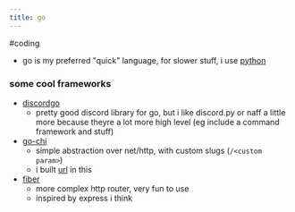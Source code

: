 ```yaml
---
title: go
---
```

#coding
- go is my preferred "quick" language, for slower stuff, i use [python](notes/coding/python.md)


### some cool frameworks
- [discordgo](https://github.com/bwmarrin/discordgo)
	- pretty good discord library for go, but i like discord.py or naff a little more because theyre a lot more high level (eg include a command framework and stuff)
- [go-chi](https://github.com/go-chi/chi)
	- simple abstraction over net/http, with custom slugs (`/<custom param>`)
	- i built [url](https://suhas.one/r/url) in this
- [fiber](https://github.com/gofiber/fiber)
	- more complex http router, very fun to use
	- inspired by express i think
